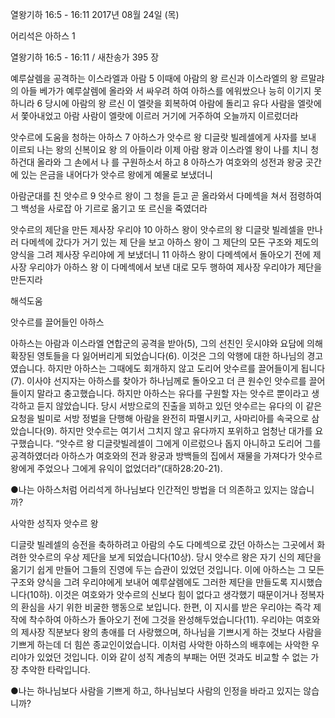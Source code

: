 열왕기하 16:5 - 16:11 
2017년 08월 24일 (목)

어리석은 아하스 1



열왕기하 16:5 - 16:11 / 새찬송가 395 장


예루살렘을 공격하는 이스라엘과 아람
5 이때에 아람의 왕 르신과 이스라엘의 왕 르말랴의 아들 베가가 예루살렘에 올라와
서 싸우려 하여 아하스를 에워쌌으나 능히 이기지 못하니라 6 당시에 아람의 왕 르신
이 엘랏을 회복하여 아람에 돌리고 유다 사람을 엘랏에서 쫓아내었고 아람 사람이
엘랏에 이르러 거기에 거주하여 오늘까지 이르렀더라

앗수르에 도움을 청하는 아하스
7 아하스가 앗수르 왕 디글랏 빌레셀에게 사자를 보내 이르되 나는 왕의 신복이요 왕
의 아들이라 이제 아람 왕과 이스라엘 왕이 나를 치니 청하건대 올라와 그 손에서 나
를 구원하소서 하고 8 아하스가 여호와의 성전과 왕궁 곳간에 있는 은금을 내어다가
앗수르 왕에게 예물로 보냈더니

아람군대를 친 앗수르
9 앗수르 왕이 그 청을 듣고 곧 올라와서 다메섹을 쳐서 점령하여 그 백성을 사로잡
아 기르로 옮기고 또 르신을 죽였더라

앗수르의 제단을 만든 제사장 우리야
10 아하스 왕이 앗수르의 왕 디글랏 빌레셀을 만나러 다메섹에 갔다가 거기 있는 제
단을 보고 아하스 왕이 그 제단의 모든 구조와 제도의 양식을 그려 제사장 우리야에
게 보냈더니 11 아하스 왕이 다메섹에서 돌아오기 전에 제사장 우리야가 아하스 왕
이 다메섹에서 보낸 대로 모두 행하여 제사장 우리야가 제단을 만든지라

해석도움





앗수르를 끌어들인 아하스

아하스는 아람과 이스라엘 연합군의 공격을 받아(5), 그의 선친인 웃시야와 요담에 의해 확장된 영토들을 다 잃어버리게 되었습니다(6). 이것은 그의 악행에 대한 하나님의 경고였습니다. 
하지만 아하스는 그때에도 회개하지 않고 도리어 앗수르를 끌어들이게 됩니다(7). 이사야 선지자는 아하스를 찾아가 하나님께로 돌아오고 더 큰 원수인 앗수르를 끌어들이지 말라고 충고했습니다. 
하지만 아하스는 유다를 구원할 자는 앗수르 뿐이라고 생각하고 듣지 않았습니다. 당시 서방으로의 진출을 꾀하고 있던 앗수르는 유다의 이 같은 요청을 빌미로 서방 정벌을 단행해 아람을 완전히 파멸시키고, 사마리아를 속국으로 삼았습니다(9). 
하지만 앗수르는 여기서 그치지 않고 유다까지 포위하고 엄청난 대가를 요구했습니다. “앗수르 왕 디글랏빌레셀이 그에게 이르렀으나 돕지 아니하고 도리어 그를 공격하였더라 아하스가 여호와의 전과 왕궁과 방백들의 집에서 재물을 가져다가 앗수르 왕에게 주었으나 그에게 유익이 없었더라”(대하28:20-21).

●나는 아하스처럼 어리석게 하나님보다 인간적인 방법을 더 의존하고 있지는 않습니까?

사악한 성직자 앗수르 왕

디글랏 빌레셀의 승전을 축하하려고 아람의 수도 다메섹으로 갔던 아하스는 그곳에서 화려한 앗수르의 우상 제단을 보게 되었습니다(10상). 당시 앗수르 왕은 자기 신의 제단을 옮기기 쉽게 만들어 그들의 진영에 두는 습관이 있었던 것입니다. 이에 아하스는 그 모든 구조와 양식을 그려 우리야에게 보내어 예루살렘에도 그러한 제단을 만들도록 지시했습니다(10하).
이것은 여호와가 앗수르의 신보다 힘이 없다고 생각했기 때문이거나 정복자의 환심을 사기 위한 비굴한 행동으로 보입니다. 한편, 이 지시를 받은 우리야는 즉각 제작에 착수하여 아하스가 돌아오기 전에 그것을 완성해두었습니다(11). 우리야는 여호와의 제사장 직분보다 왕의 총애를 더 사랑했으며, 하나님을 기쁘시게 하는 것보다 사람을 기쁘게 하는데 더 힘쓴 종교인이었습니다. 이처럼 사악한 아하스의 배후에는 사악한 우리야가 있었던 것입니다. 이와 같이 성직 계층의 부패는 어떤 것과도 비교할 수 없는 가장 추악한 타락입니다.

●나는 하나님보다 사람을 기쁘게 하고, 하나님보다 사람의 인정을 바라고 있지는 않습니까?